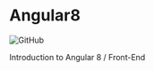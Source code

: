 # Angular8

![GitHub](https://img.shields.io/github/license/miguelpantoja89/Angular8?style=plastic)

Introduction to Angular 8 / Front-End 
